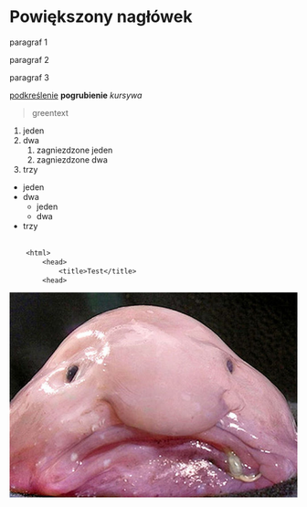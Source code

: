 # Powiększony nagłówek

paragraf 1

paragraf 2

paragraf 3

<ins>podkreślenie</ins>
**pogrubienie**
*kursywa*

>greentext

1. jeden
2. dwa
	1. zagniezdzone jeden
	2. zagniezdzone dwa
3. trzy

- jeden
- dwa
	- jeden
	- dwa
- trzy

```

	<html>
		<head>
			<title>Test</title>
		<head>
```

![Alt text](https://github.com/mtallar/warsztat_13/blob/master/blobfish.jpg)

